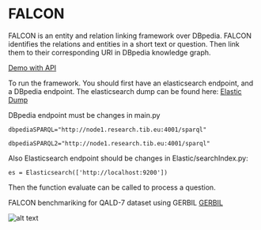 # FALCON

FALCON is an entity and relation linking framework over DBpedia.
FALCON identifies the relations and entities in a short text or question. Then link them to their corresponding URI in DBpedia knowledge graph.


[Demo with API](https://labs.tib.eu/falcon/)


To run the framework. You should first have an elasticsearch endpoint, and a DBpedia endpoint.
The elasticsearch dump can be found here:
[Elastic Dump](https://drive.google.com/file/d/1z9azmdYgpV-vqlSFBruyAmxQ0FVCpvjg/view?usp=sharing)

DBpedia endpoint must be changes in main.py

`dbpediaSPARQL="http://node1.research.tib.eu:4001/sparql"`

`dbpediaSPARQL2="http://node1.research.tib.eu:4001/sparql"`

Also Elasticsearch endpoint should be changes in Elastic/searchIndex.py:

`es = Elasticsearch(['http://localhost:9200'])`

Then the function evaluate can be called to process a question.

FALCON benchmariking for QALD-7 dataset using GERBIL
[GERBIL](http://gerbil.aksw.org/gerbil/experiment?id=201812110001)


![alt text](https://labs.tib.eu/falcon/static/img/logo.jpg "Logo")



